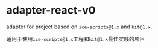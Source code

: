 # adapter-react-v0

adapter for project based on `ice-scripts@1.x` and  `kit@1.x`.

适用于使用`ice-scripts@1.x`工程和`kit@1.x`最佳实践的项目

